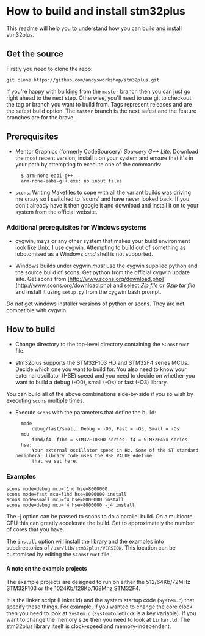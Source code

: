 How to build and install stm32plus
==================================

This readme will help you to understand how you can build and install stm32plus.

Get the source
--------------

Firstly you need to clone the repo:

	git clone https://github.com/andysworkshop/stm32plus.git

If you're happy with building from the `master` branch then you can just go right ahead to the next step. Otherwise, you'll need to use git to checkout the tag or branch you want to build from. Tags represent releases and are the safest build option. The `master` branch is the next safest and the feature branches are for the brave.

Prerequisites
-------------

* Mentor Graphics (formerly CodeSourcery) _Sourcery G++ Lite_. Download the most recent version, install it on your system and ensure that it's in your path by attempting to execute one of the commands:

		$ arm-none-eabi-g++
		arm-none-eabi-g++.exe: no input files

* `scons`. Writing Makefiles to cope with all the variant builds was driving me crazy so I switched to 'scons' and have never looked back. If you don't already have it then google it and download and install it on to your system from the official website.

### Additional prerequisites for Windows systems ###
   

* cygwin, msys or any other system that makes your build environment look like Unix. I use cygwin. Attempting to build out of something as lobotomised as a Windows _cmd_ shell is not supported.

* Windows builds under cygwin _must_ use the cygwin supplied python and the source build of scons. Get python from the official cygwin update site. Get scons from [http://www.scons.org/download.php](http://www.scons.org/download.php) and select _Zip file_ or _Gzip tar file_ and install it using `setup.py` from the cygwin bash prompt.

_Do not_ get windows installer versions of python or scons. They are not compatible with cygwin.

How to build
------------

* Change directory to the top-level directory containing the `SConstruct` file.

* stm32plus supports the STM32F103 HD and STM32F4 series MCUs. Decide which one you want to build for. You also need to know your external oscillator (HSE) speed and you need to decide on whether you want to build a debug (-O0), small (-Os) or fast (-O3) library.

You can build all of the above combinations side-by-side if you so wish by executing `scons` multiple times.

* Execute `scons` with the parameters that define the build:

		mode
			debug/fast/small. Debug = -O0, Fast = -O3, Small = -Os
	    mcu
			f1hd/f4. f1hd = STM32F103HD series. f4 = STM32F4xx series.
		hse: 
			Your external oscillator speed in Hz. Some of the ST standard peripheral library code uses the HSE_VALUE #define
			that we set here.

### Examples ###
	scons mode=debug mcu=f1hd hse=8000000
	scons mode=fast mcu=f1hd hse=8000000 install
	scons mode=small mcu=f4 hse=8000000 install
	scons mode=debug mcu=f4 hse=8000000 -j4 install

The -j<N> option can be passed to scons to do a parallel build. On a multicore CPU this can greatly accelerate the
build. Set <N> to approximately the number of cores that you have.

The `install` option will install the library and the examples into subdirectories of `/usr/lib/stm32plus/VERSION`. This location can be customised by editing the `SConstruct` file.

#### A note on the example projects ####

The example projects are designed to run on either the 512/64Kb/72MHz STM32F103 or the 1024Kb/128Kb/168Mhz STM32F4.

It is the linker script (Linker.ld) and the system startup code (`System.c`) that specify these things. For example, if you wanted to change the core clock then you need to look at `System.c` (`SystemCoreClock` is a key variable). If you want to change the memory size then you need to look at `Linker.ld`. The stm32plus library itself is clock-speed and memory-independent.
